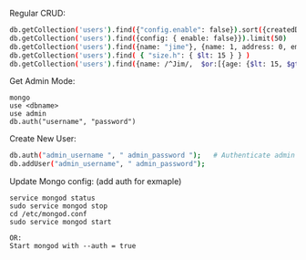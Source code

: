 Regular CRUD: 
```bash
db.getCollection('users').find({"config.enable": false}).sort({createdDate:1})
db.getCollection('users').find({config: { enable: false}}).limit(50)
db.getCollection('users').find({name: "jime"}, {name: 1, address: 0, email: 1})  # projection response
db.getCollection('users').find( { "size.h": { $lt: 15 } } )
db.getCollection('users').find({name: /^Jim/,  $or:[{age: {$lt: 15, $gte: 5}}, {addr: /new york/}]})

```
Get Admin Mode: 
```
mongo
use <dbname>
use admin
db.auth("username", "password")
```
Create New User: 
```bash
db.auth("admin_username ", " admin_password ");   # Authenticate admin user
db.addUser("admin_username", " admin_password"); 
```

Update Mongo config: (add auth for exmaple)
```
service mongod status
sudo service mongod stop
cd /etc/mongod.conf
sudo service mongod start

OR:
Start mongod with --auth = true
```
